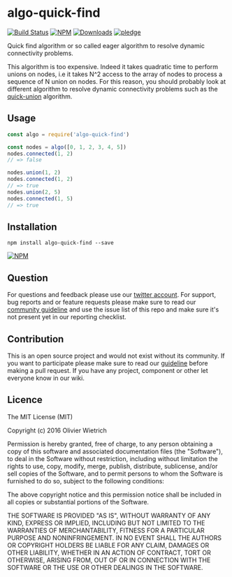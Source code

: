 # algo-quick-find

[![Build Status](https://travis-ci.org/bredele/algo-quick-find.svg?branch=master)](https://travis-ci.org/bredele/algo-quick-find)
[![NPM](https://img.shields.io/npm/v/algo-quick-find.svg?style=flat-square)](https://www.npmjs.com/package/algo-quick-find)
[![Downloads](https://img.shields.io/npm/dm/algo-quick-find.svg?style=flat-square)](http://npm-stat.com/charts.html?package=algo-quick-find)
[![pledge](https://bredele.github.io/contributing-guide/community-pledge.svg)](https://github.com/bredele/contributing-guide/blob/master/community.md)

Quick find algorithm or so called eager algorithm to resolve dynamic connectivity problems.


This algorithm is too expensive. Indeed it takes quadratic time to perform unions on nodes, i.e it takes N^2 access to the array of nodes to process a sequence of N union on nodes. For this reason, you should probably look at different algorithm to resolve dynamic connectivity problems such as the [quick-union](https://github.com/bredele/algo-quick-union) algorithm.


## Usage

```javascript
const algo = require('algo-quick-find')

const nodes = algo([0, 1, 2, 3, 4, 5])
nodes.connected(1, 2)
// => false

nodes.union(1, 2)
nodes.connected(1, 2)
// => true
nodes.union(2, 5)
nodes.connected(1, 5)
// => true
```

## Installation

```shell
npm install algo-quick-find --save
```

[![NPM](https://nodei.co/npm/algo-quick-find.png)](https://nodei.co/npm/algo-quick-find/)

## Question

For questions and feedback please use our [twitter account](https://twitter.com/bredeleca). For support, bug reports and or feature requests please make sure to read our
<a href="https://github.com/bredele/contributing-guide/blob/master/community.md" target="_blank">community guideline</a> and use the issue list of this repo and make sure it's not present yet in our reporting checklist.

## Contribution

This is an open source project and would not exist without its community. If you want to participate please make sure to read our <a href="https://github.com/bredele/contributing-guide/blob/master/community.md" target="_blank">guideline</a> before making a pull request. If you have any project, component or other let everyone know in our wiki.


## Licence

The MIT License (MIT)

Copyright (c) 2016 Olivier Wietrich

Permission is hereby granted, free of charge, to any person obtaining a copy
of this software and associated documentation files (the "Software"), to deal
in the Software without restriction, including without limitation the rights
to use, copy, modify, merge, publish, distribute, sublicense, and/or sell
copies of the Software, and to permit persons to whom the Software is
furnished to do so, subject to the following conditions:

The above copyright notice and this permission notice shall be included in all
copies or substantial portions of the Software.

THE SOFTWARE IS PROVIDED "AS IS", WITHOUT WARRANTY OF ANY KIND, EXPRESS OR
IMPLIED, INCLUDING BUT NOT LIMITED TO THE WARRANTIES OF MERCHANTABILITY,
FITNESS FOR A PARTICULAR PURPOSE AND NONINFRINGEMENT. IN NO EVENT SHALL THE
AUTHORS OR COPYRIGHT HOLDERS BE LIABLE FOR ANY CLAIM, DAMAGES OR OTHER
LIABILITY, WHETHER IN AN ACTION OF CONTRACT, TORT OR OTHERWISE, ARISING FROM,
OUT OF OR IN CONNECTION WITH THE SOFTWARE OR THE USE OR OTHER DEALINGS IN THE
SOFTWARE.
